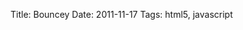 Title: Bouncey
Date: 2011-11-17
Tags: html5, javascript

<div id="cp-repo"></div>

<script src="/static/js/repo.js"></script>
<script>
    $(function() {
        $('#cp-repo').repo({
            user: 'mwcz',
            name: 'Bouncey'
        });
    });
</script>
